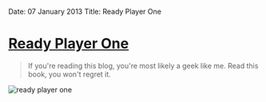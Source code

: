 Date: 07 January 2013
Title: Ready Player One

# [Ready Player One](http://www.readyplayerone.com/)

> If you're reading this blog, you're most likely a geek like me. Read this book, you won't regret it.

![ready player one](http://www.crownpublishing.com/images/readyplayerone/logo_v2.jpg)
